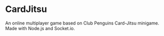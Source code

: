 # CardJitsu
An online multiplayer game based on Club Penguins Card-Jitsu minigame. Made with Node.js and Socket.io.
